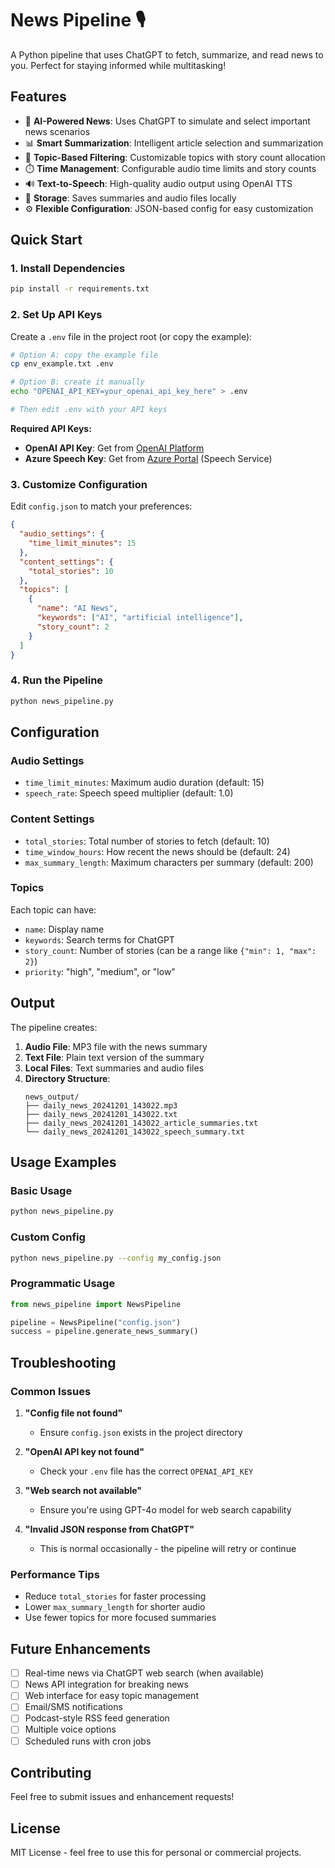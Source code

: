 # News Pipeline 🎙️

A Python pipeline that uses ChatGPT to fetch, summarize, and read news to you. Perfect for staying informed while multitasking!

## Features

- 🤖 **AI-Powered News**: Uses ChatGPT to simulate and select important news scenarios
- 📊 **Smart Summarization**: Intelligent article selection and summarization
- 🎯 **Topic-Based Filtering**: Customizable topics with story count allocation
- ⏱️ **Time Management**: Configurable audio time limits and story counts
- 🔊 **Text-to-Speech**: High-quality audio output using OpenAI TTS
- 💾 **Storage**: Saves summaries and audio files locally
- ⚙️ **Flexible Configuration**: JSON-based config for easy customization

## Quick Start

### 1. Install Dependencies

```bash
pip install -r requirements.txt
```

### 2. Set Up API Keys

Create a `.env` file in the project root (or copy the example):

```bash
# Option A: copy the example file
cp env_example.txt .env

# Option B: create it manually
echo "OPENAI_API_KEY=your_openai_api_key_here" > .env

# Then edit .env with your API keys
```

**Required API Keys:**
- **OpenAI API Key**: Get from [OpenAI Platform](https://platform.openai.com/api-keys)
- **Azure Speech Key**: Get from [Azure Portal](https://portal.azure.com) (Speech Service)

### 3. Customize Configuration

Edit `config.json` to match your preferences:

```json
{
  "audio_settings": {
    "time_limit_minutes": 15
  },
  "content_settings": {
    "total_stories": 10
  },
  "topics": [
    {
      "name": "AI News",
      "keywords": ["AI", "artificial intelligence"],
      "story_count": 2
    }
  ]
}
```

### 4. Run the Pipeline

```bash
python news_pipeline.py
```

## Configuration

### Audio Settings
- `time_limit_minutes`: Maximum audio duration (default: 15)
- `speech_rate`: Speech speed multiplier (default: 1.0)

### Content Settings
- `total_stories`: Total number of stories to fetch (default: 10)
- `time_window_hours`: How recent the news should be (default: 24)
- `max_summary_length`: Maximum characters per summary (default: 200)

### Topics
Each topic can have:
- `name`: Display name
- `keywords`: Search terms for ChatGPT
- `story_count`: Number of stories (can be a range like `{"min": 1, "max": 2}`)
- `priority`: "high", "medium", or "low"

## Output

The pipeline creates:

1. **Audio File**: MP3 file with the news summary
2. **Text File**: Plain text version of the summary
3. **Local Files**: Text summaries and audio files
4. **Directory Structure**:
   ```
   news_output/
   ├── daily_news_20241201_143022.mp3
   ├── daily_news_20241201_143022.txt
   ├── daily_news_20241201_143022_article_summaries.txt
   └── daily_news_20241201_143022_speech_summary.txt
   ```

## Usage Examples

### Basic Usage
```bash
python news_pipeline.py
```

### Custom Config
```bash
python news_pipeline.py --config my_config.json
```

### Programmatic Usage
```python
from news_pipeline import NewsPipeline

pipeline = NewsPipeline("config.json")
success = pipeline.generate_news_summary()
```

## Troubleshooting

### Common Issues

1. **"Config file not found"**
   - Ensure `config.json` exists in the project directory

2. **"OpenAI API key not found"**
   - Check your `.env` file has the correct `OPENAI_API_KEY`

3. **"Web search not available"**
   - Ensure you're using GPT-4o model for web search capability

4. **"Invalid JSON response from ChatGPT"**
   - This is normal occasionally - the pipeline will retry or continue

### Performance Tips

- Reduce `total_stories` for faster processing
- Lower `max_summary_length` for shorter audio
- Use fewer topics for more focused summaries

## Future Enhancements

- [ ] Real-time news via ChatGPT web search (when available)
- [ ] News API integration for breaking news
- [ ] Web interface for easy topic management
- [ ] Email/SMS notifications
- [ ] Podcast-style RSS feed generation
- [ ] Multiple voice options
- [ ] Scheduled runs with cron jobs

## Contributing

Feel free to submit issues and enhancement requests!

## License

MIT License - feel free to use this for personal or commercial projects.
